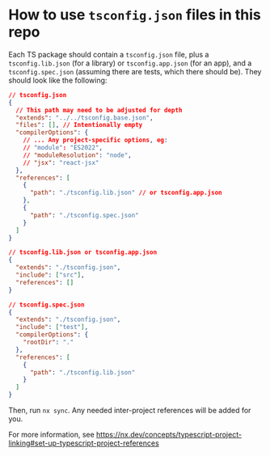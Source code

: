 # How to use `tsconfig.json` files in this repo

Each TS package should contain a `tsconfig.json` file, plus a
`tsconfig.lib.json` (for a library) or `tsconfig.app.json` (for an app), and a
`tsconfig.spec.json` (assuming there are tests, which there should be). They
should look like the following:

```json
// tsconfig.json
{
  // This path may need to be adjusted for depth
  "extends": "../../tsconfig.base.json",
  "files": [], // Intentionally empty
  "compilerOptions": {
    // ... Any project-specific options, eg:
    // "module": "ES2022",
    // "moduleResolution": "node",
    // "jsx": "react-jsx"
  },
  "references": [
    {
      "path": "./tsconfig.lib.json" // or tsconfig.app.json
    },
    {
      "path": "./tsconfig.spec.json"
    }
  ]
}

// tsconfig.lib.json or tsconfig.app.json
{
  "extends": "./tsconfig.json",
  "include": ["src"],
  "references": []
}

// tsconfig.spec.json
{
  "extends": "./tsconfig.json",
  "include": ["test"],
  "compilerOptions": {
    "rootDir": "."
  },
  "references": [
    {
      "path": "./tsconfig.lib.json"
    }
  ]
}
```

Then, run `nx sync`. Any needed inter-project references will be added for you.

For more information, see https://nx.dev/concepts/typescript-project-linking#set-up-typescript-project-references
